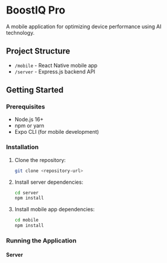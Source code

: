 # BoostIQ Pro

A mobile application for optimizing device performance using AI technology.

## Project Structure

- `/mobile` - React Native mobile app
- `/server` - Express.js backend API

## Getting Started

### Prerequisites

- Node.js 16+
- npm or yarn
- Expo CLI (for mobile development)

### Installation

1. Clone the repository:

   ```bash
   git clone <repository-url>
   ```

2. Install server dependencies:

   ```bash
   cd server
   npm install
   ```

3. Install mobile app dependencies:
   ```bash
   cd mobile
   npm install
   ```

### Running the Application

#### Server
